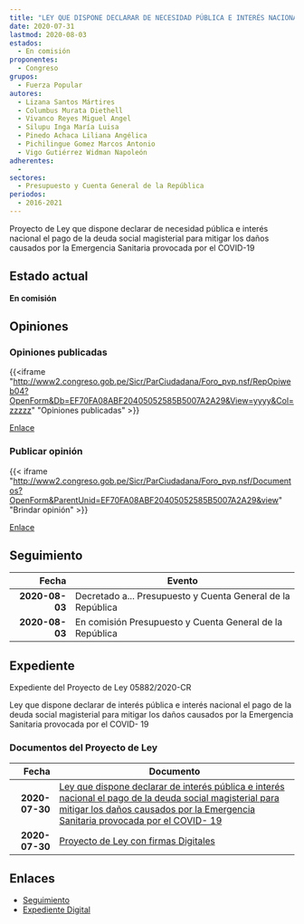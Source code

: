 ```yaml
---
title: "LEY QUE DISPONE DECLARAR DE NECESIDAD PÚBLICA E INTERÉS NACIONAL EL PAGO DE LA DEUDA SOCIAL MAGISTERIAL PARA MITIGAR LOS DAÑOS CAUSADOS POR LA EMERGENCIA SANITARIA PROVOCADA POR EL COVID-19"
date: 2020-07-31
lastmod: 2020-08-03
estados: 
  - En comisión
proponentes: 
  - Congreso
grupos: 
  - Fuerza Popular
autores: 
  - Lizana Santos Mártires
  - Columbus Murata Diethell
  - Vivanco Reyes Miguel Angel
  - Silupu Inga María Luisa
  - Pinedo Achaca Liliana Angélica
  - Pichilingue Gomez Marcos Antonio
  - Vigo Gutiérrez Widman Napoleón
adherentes: 
  - 
sectores: 
  - Presupuesto y Cuenta General de la República
periodos: 
  - 2016-2021
---
```


Proyecto de Ley que dispone declarar de necesidad pública e interés nacional el pago de la deuda social magisterial para mitigar los daños causados por la Emergencia Sanitaria provocada por el COVID-19


## Estado actual

**En comisión**

## Opiniones

### Opiniones publicadas

{{<iframe "http://www2.congreso.gob.pe/Sicr/ParCiudadana/Foro_pvp.nsf/RepOpiweb04?OpenForm&Db=EF70FA08ABF20405052585B5007A2A29&View=yyyy&Col=zzzzz" "Opiniones publicadas" >}}

[Enlace](http://www2.congreso.gob.pe/Sicr/ParCiudadana/Foro_pvp.nsf/RepOpiweb04?OpenForm&Db=EF70FA08ABF20405052585B5007A2A29&View=yyyy&Col=zzzzz)
### Publicar opinión

{{< iframe "http://www2.congreso.gob.pe/Sicr/ParCiudadana/Foro_pvp.nsf/Documentos?OpenForm&ParentUnid=EF70FA08ABF20405052585B5007A2A29&view" "Brindar opinión" >}}

[Enlace](http://www2.congreso.gob.pe/Sicr/ParCiudadana/Foro_pvp.nsf/Documentos?OpenForm&ParentUnid=EF70FA08ABF20405052585B5007A2A29&view)

## Seguimiento

| Fecha | Evento |
|------:|--------|
| **2020-08-03** | Decretado a... Presupuesto y Cuenta General de la República|
| **2020-08-03** | En comisión Presupuesto y Cuenta General de la República|


## Expediente

Expediente del Proyecto de Ley 05882/2020-CR

Ley que dispone declarar de interés pública e interés nacional el pago de la deuda social magisterial para mitigar los daños causados por la Emergencia Sanitaria provocada por el COVID- 19


### Documentos del Proyecto de Ley

| Fecha | Documento |
|------:|--------|
| **2020-07-30** | [Ley que dispone declarar de interés pública e interés nacional el pago de la deuda social magisterial para mitigar los daños causados por la Emergencia Sanitaria provocada por el COVID- 19](http://www.leyes.congreso.gob.pe/Documentos/2016_2021/Proyectos_de_Ley_y_de_Resoluciones_Legislativas/PL05882_20200730.pdf) |
| **2020-07-30** | [Proyecto de Ley con firmas Digitales](http://www.leyes.congreso.gob.pe/Documentos/2016_2021/Proyectos_de_Ley_y_de_Resoluciones_Legislativas/Proyectos_Firmas_digitales/PL05882..pdf) |

## Enlaces 

- [Seguimiento](http://www2.congreso.gob.pe/Sicr/TraDocEstProc/CLProLey2016.nsf/f7fff46988ca05b1052578e100829cc7/2de77e8334b6fa5b052585b6007718c4?OpenDocument)
- [Expediente Digital](http://www2.congreso.gob.pe/Sicr/TraDocEstProc/CLProLey2016.nsf/f7fff46988ca05b1052578e100829cc7/2de77e8334b6fa5b052585b6007718c4?OpenDocument&Click=05257FB7005EB655.eb71d0cf91d8294e05256cdf006b5706/$Body/0.1C6C)
